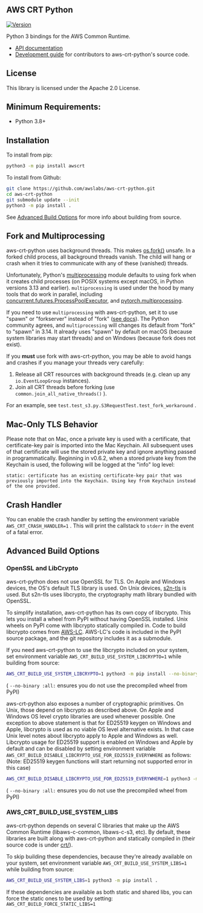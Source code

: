 ## AWS CRT Python

[![Version](https://img.shields.io/pypi/v/awscrt.svg?style=flat)](https://pypi.org/project/awscrt/)

Python 3 bindings for the AWS Common Runtime.

*   [API documentation](https://awslabs.github.io/aws-crt-python)
*   [Development guide](guides/dev/README.md) for contributors to aws-crt-python's source code.

## License

This library is licensed under the Apache 2.0 License.

## Minimum Requirements:

*   Python 3.8+

## Installation

To install from pip:

```bash
python3 -m pip install awscrt
```

To install from Github:

```bash
git clone https://github.com/awslabs/aws-crt-python.git
cd aws-crt-python
git submodule update --init
python3 -m pip install .
```

See [Advanced Build Options](#advanced-build-options) for more info about building from source.

## Fork and Multiprocessing

aws-crt-python uses background threads. This makes [os.fork()](https://docs.python.org/3/library/os.html#os.fork) unsafe. In a forked child process, all background threads vanish. The child will hang or crash when it tries to communicate with any of these (vanished) threads.

Unfortunately, Python's [multiprocessing](https://docs.python.org/3/library/multiprocessing.html) module defaults to using fork when it creates child processes (on POSIX systems except macOS, in Python versions 3.13 and earlier). `multiprocessing` is used under the hood by many tools that do work in parallel, including [concurrent.futures.ProcessPoolExecutor](https://docs.python.org/3/library/concurrent.futures.html#concurrent.futures.ProcessPoolExecutor), and [pytorch.multiprocessing](https://pytorch.org/docs/stable/multiprocessing.html).

If you need to use `multiprocessing` with aws-crt-python, set it to use "spawn" or "forkserver" instead of "fork" ([see docs](https://docs.python.org/3/library/multiprocessing.html#contexts-and-start-methods)). The Python community agrees, and `multiprocessing` will changes its default from "fork" to "spawn" in 3.14. It already uses "spawn" by default on macOS (because system libraries may start threads) and on Windows (because fork does not exist).

If you **must** use fork with aws-crt-python, you may be able to avoid hangs and crashes if you manage your threads very carefully:

1.	Release all CRT resources with background threads (e.g. clean up any `io.EventLoopGroup` instances).
2.	Join all CRT threads before forking (use `common.join_all_native_threads()` ).

For an example, see `test.test_s3.py.S3RequestTest.test_fork_workaround` .

## Mac-Only TLS Behavior

Please note that on Mac, once a private key is used with a certificate, that certificate-key pair is imported into the Mac Keychain. All subsequent uses of that certificate will use the stored private key and ignore anything passed in programmatically. Beginning in v0.6.2, when a stored private key from the Keychain is used, the following will be logged at the "info" log level:

```
static: certificate has an existing certificate-key pair that was previously imported into the Keychain. Using key from Keychain instead of the one provided.
```

## Crash Handler

You can enable the crash handler by setting the environment variable `AWS_CRT_CRASH_HANDLER=1` . This will print the callstack to `stderr` in the event of a fatal error.

## Advanced Build Options

### OpenSSL and LibCrypto

aws-crt-python does not use OpenSSL for TLS.
On Apple and Windows devices, the OS's default TLS library is used.
On Unix devices, [s2n-tls](https://github.com/aws/s2n-tls) is used.
But s2n-tls uses libcrypto, the cryptography math library bundled with OpenSSL.

To simplify installation, aws-crt-python has its own copy of libcrypto.
This lets you install a wheel from PyPI without having OpenSSL installed.
Unix wheels on PyPI come with libcrypto statically compiled in.
Code to build libcrypto comes from [AWS-LC](https://github.com/aws/aws-lc).
AWS-LC's code is included in the PyPI source package,
and the git repository includes it as a submodule.

If you need aws-crt-python to use the libcrypto included on your system,
set environment variable `AWS_CRT_BUILD_USE_SYSTEM_LIBCRYPTO=1` while building from source:

```sh
AWS_CRT_BUILD_USE_SYSTEM_LIBCRYPTO=1 python3 -m pip install --no-binary :all: --verbose awscrt
```

( `--no-binary :all:` ensures you do not use the precompiled wheel from PyPI)

aws-crt-python also exposes a number of cryptographic primitives.
On Unix, those depend on libcrypto as described above.
On Apple and Windows OS level crypto libraries are used whenever possible.
One exception to above statement is that for ED25519 keygen on Windows and Apple,
libcrypto is used as no viable OS level alternative exists. In that case Unix level notes
about libcrypto apply to Apple and Windows as well. Libcrypto usage for ED25519 support is
enabled on Windows and Apple by default and can be disabled by setting environment variable
`AWS_CRT_BUILD_DISABLE_LIBCRYPTO_USE_FOR_ED25519_EVERYWHERE` as follows:
(Note: ED25519 keygen functions will start returning not supported error in this case)

```sh
AWS_CRT_BUILD_DISABLE_LIBCRYPTO_USE_FOR_ED25519_EVERYWHERE=1 python3 -m pip install --no-binary :all: --verbose awscrt
```

( `--no-binary :all:` ensures you do not use the precompiled wheel from PyPI)

### AWS_CRT_BUILD_USE_SYSTEM_LIBS ###

aws-crt-python depends on several C libraries that make up the AWS Common Runtime (libaws-c-common, libaws-c-s3, etc).
By default, these libraries are built along with aws-crt-python and statically compiled in
(their source code is under [crt/](crt/)).

To skip building these dependencies, because they're already available on your system,
set environment variable `AWS_CRT_BUILD_USE_SYSTEM_LIBS=1` while building from source:

```sh
AWS_CRT_BUILD_USE_SYSTEM_LIBS=1 python3 -m pip install .
```

If these dependencies are available as both static and shared libs, you can force the static ones to be used by setting: `AWS_CRT_BUILD_FORCE_STATIC_LIBS=1`

